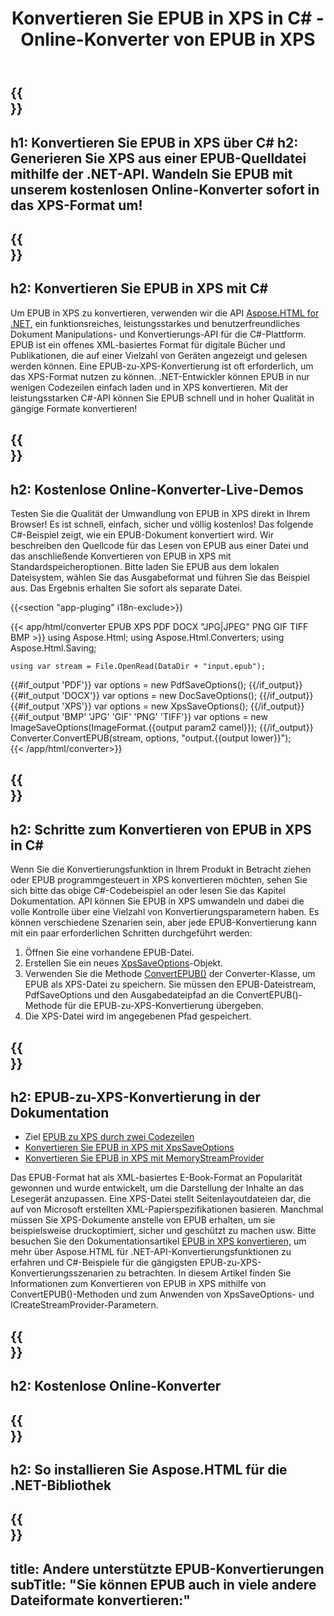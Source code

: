 ﻿---
translation: true
template: /templates/_template-conversion-child.md
title: Konvertieren Sie EPUB in XPS in C# - Online-Konverter von EPUB in XPS
description: Beispielcode für die Umwandlung von EPUB in XPS C#. Verwenden Sie einfach die Konverter-API innerhalb von ASP.NET oder einer beliebigen .NET-Anwendung. Probieren Sie den Online-EPUB-zu-XPS-Konverter kostenlos aus!
url: /net/conversion/epub-to-xps/
family: html
platformtag: net
feature: conversion
informat: EPUB
outformat: XPS
otherformats: DOCX PDF XPS GIF JPEG PNG TIFF BMP
---

{{<section banner>}}
---
h1: Konvertieren Sie EPUB in XPS über C#
h2: Generieren Sie XPS aus einer EPUB-Quelldatei mithilfe der .NET-API. Wandeln Sie EPUB mit unserem kostenlosen Online-Konverter sofort in das XPS-Format um!
---

{{<section overview>}}
---
h2: Konvertieren Sie EPUB in XPS mit C#
---

Um EPUB in XPS zu konvertieren, verwenden wir die API [Aspose.HTML for .NET,](https://products.aspose.com/html/net/) ein funktionsreiches, leistungsstarkes und benutzerfreundliches Dokument Manipulations- und Konvertierungs-API für die C#-Plattform. EPUB ist ein offenes XML-basiertes Format für digitale Bücher und Publikationen, die auf einer Vielzahl von Geräten angezeigt und gelesen werden können. Eine EPUB-zu-XPS-Konvertierung ist oft erforderlich, um das XPS-Format nutzen zu können. .NET-Entwickler können EPUB in nur wenigen Codezeilen einfach laden und in XPS konvertieren. Mit der leistungsstarken C#-API können Sie EPUB schnell und in hoher Qualität in gängige Formate konvertieren!

{{<section demos>}}
---
h2: Kostenlose Online-Konverter-Live-Demos
---

Testen Sie die Qualität der Umwandlung von EPUB in XPS direkt in Ihrem Browser! Es ist schnell, einfach, sicher und völlig kostenlos! Das folgende C#-Beispiel zeigt, wie ein EPUB-Dokument konvertiert wird. Wir beschreiben den Quellcode für das Lesen von EPUB aus einer Datei und das anschließende Konvertieren von EPUB in XPS mit Standardspeicheroptionen. Bitte laden Sie EPUB aus dem lokalen Dateisystem, wählen Sie das Ausgabeformat und führen Sie das Beispiel aus. Das Ergebnis erhalten Sie sofort als separate Datei.

{{<section "app-pluging" i18n-exclude>}}

{{< app/html/converter EPUB  XPS PDF DOCX "JPG|JPEG" PNG GIF TIFF BMP >}}
using Aspose.Html;
using Aspose.Html.Converters;
using Aspose.Html.Saving;

    using var stream = File.OpenRead(DataDir + "input.epub");
{{#if_output 'PDF'}}
    var options = new PdfSaveOptions();
{{/if_output}}
{{#if_output 'DOCX'}}
    var options = new DocSaveOptions();
{{/if_output}}
{{#if_output 'XPS'}}
    var options = new XpsSaveOptions();
{{/if_output}}
{{#if_output 'BMP' 'JPG' 'GIF' 'PNG' 'TIFF'}}
    var options = new ImageSaveOptions(ImageFormat.{{output param2 camel}});
{{/if_output}}
    Converter.ConvertEPUB(stream, options, "output.{{output lower}}");   
{{< /app/html/converter>}}


{{<section steps>}}
---
h2: Schritte zum Konvertieren von EPUB in XPS in C#
---

Wenn Sie die Konvertierungsfunktion in Ihrem Produkt in Betracht ziehen oder EPUB programmgesteuert in XPS konvertieren möchten, sehen Sie sich bitte das obige C#-Codebeispiel an oder lesen Sie das Kapitel Dokumentation. API können Sie EPUB in XPS umwandeln und dabei die volle Kontrolle über eine Vielzahl von Konvertierungsparametern haben. Es können verschiedene Szenarien sein, aber jede EPUB-Konvertierung kann mit ein paar erforderlichen Schritten durchgeführt werden:
1. Öffnen Sie eine vorhandene EPUB-Datei.
1. Erstellen Sie ein neues [XpsSaveOptions](https://reference.aspose.com/html/net/aspose.html.saving/xpssaveoptions/)-Objekt.
1. Verwenden Sie die Methode [ConvertEPUB()](https://reference.aspose.com/html/net/aspose.html.converters.converter/convertepub/) der Converter-Klasse, um EPUB als XPS-Datei zu speichern. Sie müssen den EPUB-Dateistream, PdfSaveOptions und den Ausgabedateipfad an die ConvertEPUB()-Methode für die EPUB-zu-XPS-Konvertierung übergeben.
1. Die XPS-Datei wird im angegebenen Pfad gespeichert.

{{<section documentation>}}
---
h2: EPUB-zu-XPS-Konvertierung in der Dokumentation
---

  - Ziel <a href="https://docs.aspose.com/html/net/converting-between-formats/epub-to-xps/#epub-to-xps-by-two-lines-of-code" target="_blank">EPUB zu XPS durch zwei Codezeilen</a>
  - <a href="https://docs.aspose.com/html/net/converting-between-formats/epub-to-xps/#convert-epub-to-xps-using-xpssaveoptions" target="_blank" >Konvertieren Sie EPUB in XPS mit XpsSaveOptions</a>
  - <a href="https://docs.aspose.com/html/net/converting-between-formats/epub-to-xps/#output-stream-providers" target="_blank">Konvertieren Sie EPUB in XPS mit MemoryStreamProvider</a>

Das EPUB-Format hat als XML-basiertes E-Book-Format an Popularität gewonnen und wurde entwickelt, um die Darstellung der Inhalte an das Lesegerät anzupassen. Eine XPS-Datei stellt Seitenlayoutdateien dar, die auf von Microsoft erstellten XML-Papierspezifikationen basieren. Manchmal müssen Sie XPS-Dokumente anstelle von EPUB erhalten, um sie beispielsweise druckoptimiert, sicher und geschützt zu machen usw. Bitte besuchen Sie den Dokumentationsartikel [EPUB in XPS konvertieren,](https://docs.aspose.com/html/net/converting-between-formats/epub-to-xps/) um mehr über Aspose.HTML für .NET-API-Konvertierungsfunktionen zu erfahren und C#-Beispiele für die gängigsten EPUB-zu-XPS-Konvertierungsszenarien zu betrachten. In diesem Artikel finden Sie Informationen zum Konvertieren von EPUB in XPS mithilfe von ConvertEPUB()-Methoden und zum Anwenden von XpsSaveOptions- und ICreateStreamProvider-Parametern.

{{<section online-converters>}}
---
h2: Kostenlose Online-Konverter
---

{{<section get-started>}}
---
h2: So installieren Sie Aspose.HTML für die .NET-Bibliothek
---

{{<section other-conversions>}}
---
title: Andere unterstützte EPUB-Konvertierungen
subTitle: "Sie können EPUB auch in viele andere Dateiformate konvertieren:"
---